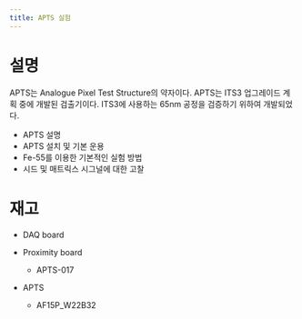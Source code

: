 ```yaml
---
title: APTS 실험 
---
```


# 설명
APTS는 Analogue Pixel Test Structure의 약자이다.
APTS는 ITS3 업그레이드 계획 중에 개발된 검출기이다.
ITS3에 사용하는 65nm 공정을 검증하기 위하여 개발되었다.

- APTS 설명
- APTS 설치 및 기본 운용
- Fe-55를 이용한 기본적인 실험 방법
- 시드 및 매트릭스 시그널에 대한 고찰

# 재고
- DAQ board

- Proximity board
  - APTS-017

- APTS
  - AF15P_W22B32